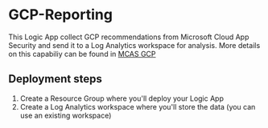 # GCP-Reporting

This Logic App collect GCP recommendations from Microsoft Cloud App Security and send it to a Log Analytics workspace for analysis.
More details on this capabiliy can be found in [MCAS GCP](https://docs.microsoft.com/en-us/cloud-app-security/connect-google-gcp-to-microsoft-cloud-app-security "MCAS documentation") 

## Deployment steps

1. Create a Resource Group where you'll deploy your Logic App
1. Create a Log Analytics workspace where you'll store the data (you can use an existing workspace)
